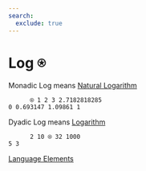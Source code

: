 ```yaml
---
search:
  exclude: true
---
```

<h1 class="heading"><span class="name">Log</span> <span class="command">⍟</span></h1>

Monadic Log means
[Natural Logarithm](../primitive-functions/natural-logarithm.md)
```apl
      ⍟ 1 2 3 2.7182818285
0 0.693147 1.09861 1
```

Dyadic Log means
[Logarithm](../primitive-functions/logarithm.md)
```apl
      2 10 ⍟ 32 1000
5 3
```
[Language Elements](./language-elements.md)


